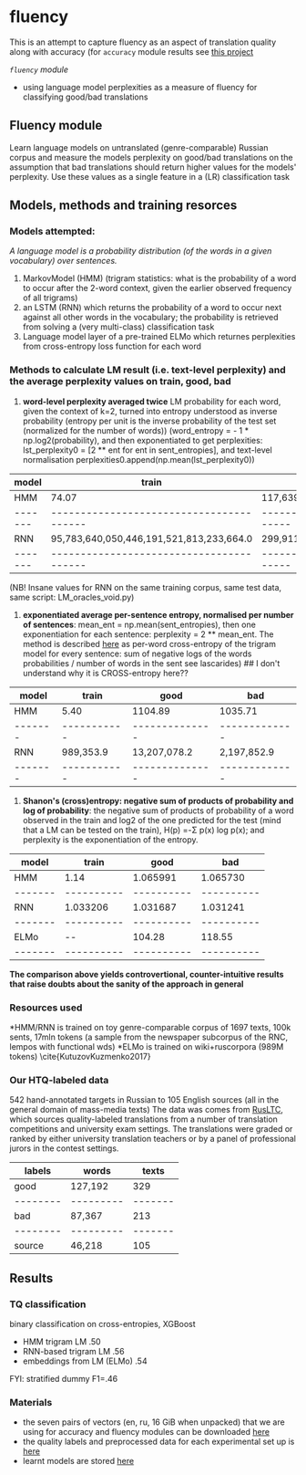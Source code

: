 # fluency
This is an attempt to capture fluency as an aspect of translation quality along with accuracy
(for `accuracy` module results see [this project](https://github.com/kunilovskaya/accuracy)

*`fluency` module*
* using language model perplexities as a measure of fluency for classifying good/bad translations

## Fluency module
Learn language models on untranslated (genre-comparable) Russian corpus and measure the models perplexity on good/bad translations on the assumption that bad translations should return higher values for the models' perplexity. Use these values as a single feature in a (LR) classification task

## Models, methods and training resorces
### Models attempted:
*A language model is a probability distribution (of the words in a given vocabulary) over sentences.*
1. MarkovModel (HMM) (trigram statistics: what is the probability of a word to occur after the 2-word context, given the earlier observed frequency of all trigrams)
1. an LSTM (RNN) which returns the probability of a word to occur next against all other words in the vocabulary; the probability is retrieved from solving a (very multi-class) classification task
1. Language model layer of a pre-trained ELMo which returnes perplexities from cross-entropy loss function for each word

### Methods to calculate LM result (i.e. text-level perplexity) and the average perplexity values on train, good, bad 
1. **word-level perplexity averaged twice**
LM probability for each word, given the context of k=2, turned into entropy understood as inverse probability (entropy per unit is the inverse probability of the test set (normalized for the number of words)) (word\_entropy = - 1 * np.log2(probability), and then exponentiated to get perplexities: lst\_perplexity0 = [2 ** ent for ent in sent_entropies], and text-level normalisation perplexities0.append(np.mean(lst_perplexity0))

| model |                train                   |                    good         |         bad         |
|-------|----------------------------------------|---------------------------------|---------------------|
|  HMM  |                   74.07                |       117,639.9                 |     120,406.2       |
|-------|----------------------------------------|---------------------------------|---------------------|
|  RNN  |95,783,640,050,446,191,521,813,233,664.0|299,911,314,419,825,181,196,288.0|503,315,467,063,556.4|
|-------|----------------------------------------|---------------------------------|---------------------|

(NB! Insane values for RNN on the same training corpus, same test data, same script: LM\_oracles\_void.py)

1. **exponentiated average per-sentence entropy, normalised per number of sentences**: mean\_ent = np.mean(sent\_entropies), then one exponentiation for each sentence: perplexity = 2 ** mean\_ent. The method is described [here](https://www.inf.ed.ac.uk/teaching/courses/fnlp/lectures/04_slides-2x2.pdf) as per-word cross-entropy of the trigram model for every sentence: sum of negative logs of the words probabilities / number of words in the sent see lascarides) ## I don't understand why it is CROSS-entropy here??

| model	|   train   |   good       |    bad      |
|-------|-----------|--------------|-------------|
|  HMM  |    5.40   |    1104.89   |     1035.71 |
|-------|-----------|--------------|-------------|
|  RNN  | 989,353.9 | 13,207,078.2 | 2,197,852.9 |
|-------|-----------|--------------|-------------|

1. **Shanon's (cross)entropy: negative sum of products of probability and log of probability**: the negative sum of products of probability of a word observed in the train and log2 of the one predicted for the test (mind that a LM can be tested on the train), H(p) =-Σ p(x) log p(x); and perplexity is the exponentiation of the entropy.

| model	|   train  |    good  |    bad   |
|-------|----------|----------|----------|
|  HMM  |    1.14  | 1.065991 | 1.065730 |
|-------|----------|----------|----------|
|  RNN  | 1.033206 | 1.031687 | 1.031241 |
|-------|----------|----------|----------|
| ELMo  | --       |  104.28  |  118.55  |
|-------|----------|----------|----------|

**The comparison above yields controvertional, counter-intuitive results that raise doubts about the sanity of the approach in general**

### Resources used
*HMM/RNN is trained on toy genre-comparable corpus of 1697 texts, 100k sents, 17mln tokens (a sample from the newspaper subcorpus of the RNC, lempos with functional wds)
*ELMo is trained on wiki+ruscorpora (989M tokens) \cite{KutuzovKuzmenko2017}

### Our HTQ-labeled data
542 hand-annotated targets in Russian to 105 English sources (all in the general domain of mass-media texts)
The data was comes from [RusLTC](https://www.rus-ltc.org/static/html/about.html), which sources quality-labeled translations from a number of translation competitions and university exam settings.
The translations were graded or ranked by either university translation teachers or by a panel of professional jurors in the contest settings. 

| labels |  words  | texts |
|--------|---------|-------|
| good   | 127,192 |  329  |
|--------|---------|-------|
|  bad   |  87,367 |  213  |
|--------|---------|-------|
| source |  46,218 |  105  |

## Results
### TQ classification
binary classification on cross-entropies, XGBoost
* HMM trigram LM             .50
* RNN-based trigram LM       .56
* embeddings from LM (ELMo)  .54

FYI: stratified dummy F1=.46

### Materials
* the seven pairs of vectors (en, ru, 16 GiB when unpacked) that we are using for accuracy and fluency modules can be downloaded [here](https://dev.rus-ltc.org/static/misc/vectors.tar.gz)
* the quality labels and preprocessed data for each experimental set up is [here](https://dev.rus-ltc.org/static/misc/LMs_predict_quality.tar.gz)
* learnt models are stored [here](https://dev.rus-ltc.org/static/misc/oracles.tar.gz)





